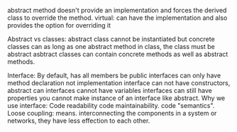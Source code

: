 abstract method doesn't provide an implementation and forces the derived class to override the method.
virtual: can have the implementation and also provides the option for overriding it

Abstract vs classes:
abstract class cannot be instantiated but concrete classes can
as long as one abstract method in class, the class must be abstract
asbtract classes can contain concrete methods as well as abstract methods.

Interface:
By default, has all members be public
interfaces can only have method declaration not implementation
interface can not have constructors, abstract can interfaces cannot have variables
interfaces can still have properties
you cannot make instance of an interface like abstract.
Why we use interface:
Code readability code maintainability. code "semantics".
Loose coupling:
means. interconnecting the components in a system or networks, they have less effection to each other.